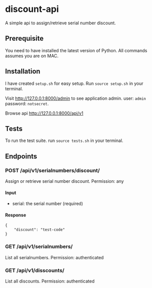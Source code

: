 # discount-api

A simple api to assign/retrieve serial number discount.

## Prerequisite

You need to have installed the latest version of Python. All commands assumes you are on MAC.

## Installation

I have created `setup.sh` for easy setup. Run `source setup.sh` in your terminal.

Visit http://127.0.0.1:8000/admin to see application admin. user: `admin` password: `notsecret`.

Browse api http://127.0.0.1:8000/api/v1

## Tests

To run the test suite. run `source tests.sh` in your terminal.

## Endpoints

### POST /api/v1/serialnumbers/discount/

Assign or retrieve serial number discount.
Permission: any

#### Input
- serial: the serial number (required)

#### Response
```
{
    "discount": "test-code"
}
```

### GET /api/v1/serialnumbers/

List all serialnumbers.
Permission: authenticated

### GET /api/v1/disscounts/

List all discounts.
Permission: authenticated
